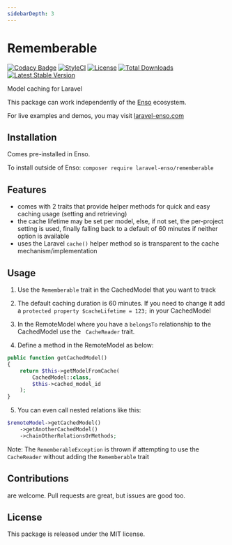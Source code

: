 ```yaml
---
sidebarDepth: 3
---
```


# Rememberable

[![Codacy Badge](https://api.codacy.com/project/badge/Grade/2eba208ec82d485786715915ec75f8bf)](https://www.codacy.com/app/laravel-enso/Rememberable?utm_source=github.com&amp;utm_medium=referral&amp;utm_content=laravel-enso/Rememberable&amp;utm_campaign=Badge_Grade)
[![StyleCI](https://styleci.io/repos/90758167/shield?branch=master)](https://styleci.io/repos/90758167)
[![License](https://poser.pugx.org/laravel-enso/rememberable/license)](https://packagist.org/packages/laravel-enso/rememberable)
[![Total Downloads](https://poser.pugx.org/laravel-enso/rememberable/downloads)](https://packagist.org/packages/laravel-enso/rememberable)
[![Latest Stable Version](https://poser.pugx.org/laravel-enso/rememberable/version)](https://packagist.org/packages/laravel-enso/rememberable)

Model caching for Laravel

This package can work independently of the [Enso](https://github.com/laravel-enso/Enso) ecosystem.

For live examples and demos, you may visit [laravel-enso.com](https://www.laravel-enso.com)

## Installation

Comes pre-installed in Enso.

To install outside of Enso: `composer require laravel-enso/rememberable`

## Features

- comes with 2 traits that provide helper methods for quick and easy caching usage (setting and retrieving)
- the cache lifetime may be set per model, else, if not set, the per-project setting is used, finally falling back to a default of 60 minutes if neither option is available
- uses the Laravel `cache()` helper method so is transparent to the cache mechanism/implementation

## Usage

1. Use the `Rememberable` trait in the CachedModel that you want to track

2. The default caching duration is 60 minutes. If you need to change it add a `protected property $cacheLifetime = 123;` in your CachedModel

3. In the RemoteModel where you have a `belongsTo` relationship to the CachedModel use the ` CacheReader` trait.

4. Define a method in the RemoteModel as below:

```php
public function getCachedModel()
{
    return $this->getModelFromCache(
        CachedModel::class,
        $this->cached_model_id
    );
}
```

5. You can even call nested relations like this:

```php
$remoteModel->getCachedModel()
    ->getAnotherCachedModel()
    ->chainOtherRelationsOrMethods;
```

Note: The `RememberableException` is thrown if attempting to use the `CacheReader` without adding the `Rememberable` trait 

## Contributions

are welcome. Pull requests are great, but issues are good too.

## License

This package is released under the MIT license.
